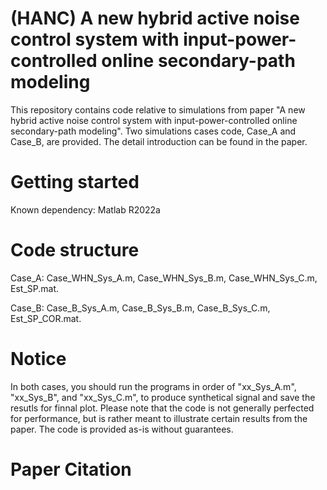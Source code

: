 # (HANC) A new hybrid active noise control system with input-power-controlled online secondary-path modeling
This repository contains code relative to simulations from paper "A new hybrid active noise control system with input-power-controlled online secondary-path modeling". Two simulations cases code, Case_A and Case_B, are provided. The detail introduction can be found in the paper.
# Getting started
Known dependency: Matlab R2022a
# Code structure
Case_A: Case_WHN_Sys_A.m, Case_WHN_Sys_B.m, Case_WHN_Sys_C.m, Est_SP.mat.

Case_B: Case_B_Sys_A.m, Case_B_Sys_B.m, Case_B_Sys_C.m, Est_SP_COR.mat.
# Notice
In both cases, you should run the programs in order of "xx_Sys_A.m", "xx_Sys_B", and "xx_Sys_C.m", to produce synthetical signal and save the resutls for finnal plot.
Please note that the code is not generally perfected for performance, but is rather meant to illustrate certain results from the paper. 
The code is provided as-is without guarantees.
# Paper Citation
